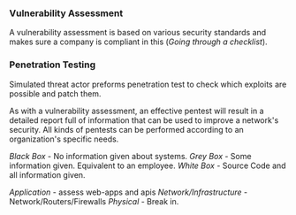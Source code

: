 ### Vulnerability Assessment
A vulnerability assessment is based on various security standards and makes sure a company is compliant in this (*Going through a checklist*).

### Penetration Testing
Simulated threat actor preforms penetration test to check which exploits are possible and patch them.

As with a vulnerability assessment, an effective pentest will result in a detailed report full of information that can be used to improve a network's security. All kinds of pentests can be performed according to an organization's specific needs.

*Black Box* - No information given about systems.
*Grey Box* - Some information given. Equivalent to an employee.
*White Box* - Source Code and all information given.

*Application* - assess web-apps and apis
*Network/Infrastructure* - Network/Routers/Firewalls
*Physical* - Break in.

